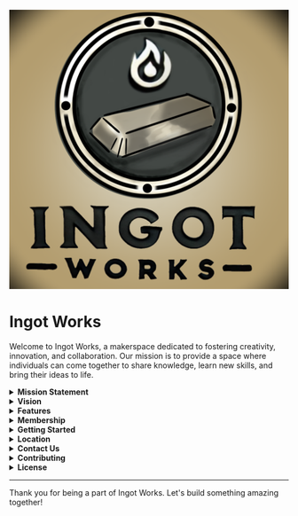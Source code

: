 ![alt text](https://github.com/YieldingData/Ingot-Work/blob/6e7d236a1911219d66529c7e45e87bb51f35a280/designs/logos/Ingot%20Works%20.png)
# Ingot Works

Welcome to Ingot Works, a makerspace dedicated to fostering creativity, innovation, and collaboration. Our mission is to provide a space where individuals can come together to share knowledge, learn new skills, and bring their ideas to life.

<details>
<summary><strong>Mission Statement</strong></summary>

Ingot Works aims to:
- Empower makers of all ages and backgrounds.
- Provide access to tools and resources for innovation.
- Foster a community of collaboration and learning.

For more details, see our [Mission Statement](docs/vision_mission.md).
</details>

<details>
<summary><strong>Vision</strong></summary>

Our vision is to be a leading community hub where technology and creativity converge to inspire and support the next generation of makers.

For more details, see our [Vision Document](docs/vision_mission.md).
</details>

<details>
<summary><strong>Features</strong></summary>

- **State-of-the-art Equipment**: Access to tools for woodworking, metalworking, electronics, 3D printing, and more.
- **Workshops and Classes**: Regularly scheduled events to teach new skills and techniques.
- **Collaborative Projects**: Opportunities to work on joint projects and share knowledge.
- **Community Events**: Networking events, meetups, and hackathons to engage with the community.

For more details, see our [Features Document](docs/features.md).
</details>

<details>
<summary><strong>Membership</strong></summary>

Ingot Works offers flexible membership plans to cater to different needs:
- **Daily Passes**
- **Monthly Memberships**
- **Annual Memberships**

### Benefits of Membership

- Unlimited access to the makerspace during operating hours.
- Discounts on workshops and classes.
- Priority booking for equipment and workspace.

For more details, see our [Membership Information](docs/membership.md).
</details>

<details>
<summary><strong>Getting Started</strong></summary>

1. **Visit Us**: Drop by our location to tour the space and meet the community.
2. **Join**: Choose a membership plan that suits your needs.
3. **Learn**: Sign up for workshops and start creating.

For more details, see our [Getting Started Guide](docs/getting_started.md).
</details>

<details>
<summary><strong>Location</strong></summary>

Ingot Works is located at:
[Insert Address Here]

For more details, see our [Location Information](docs/location.md).
</details>

<details>
<summary><strong>Contact Us</strong></summary>

For more information, feel free to reach out to us:
- **Email**: [Insert Email Here]
- **Phone**: [Insert Phone Number Here]
- **Website**: [Insert Website URL Here]

For more details, see our [Contact Information](docs/contact.md).
</details>

<details>
<summary><strong>Contributing</strong></summary>

We welcome contributions from the community. If you're interested in helping out, please check our [Contributing Guidelines](CONTRIBUTING.md) and [Code of Conduct](CODE_OF_CONDUCT.md).

For more details, see our [Contributing Information](docs/contributing.md).
</details>

<details>
<summary><strong>License</strong></summary>

This project is licensed under the MIT License. See the [LICENSE](LICENSE) file for details.

For more details, see our [License Information](docs/license.md).
</details>

---

Thank you for being a part of Ingot Works. Let's build something amazing together!
